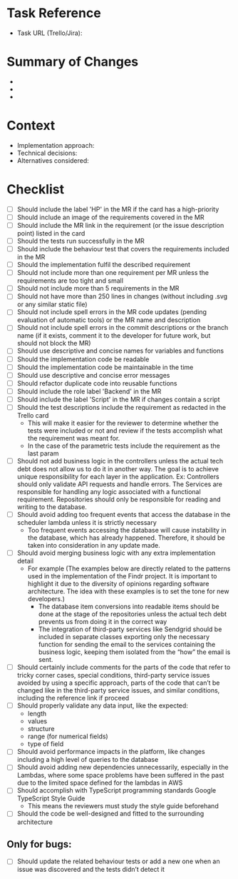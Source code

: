 # Task Reference

- Task URL (Trello/Jira):

# Summary of Changes

<!-- List the key changes made in this MR -->

-
-
-

# Context

<!-- Explain why you chose this implementation approach and any important considerations -->

- Implementation approach:
- Technical decisions:
- Alternatives considered:

# Checklist

- [ ] Should include the label 'HP' in the MR if the card has a high-priority
- [ ] Should include an image of the requirements covered in the MR
- [ ] Should include the MR link in the requirement (or the issue description point) listed in the card
- [ ] Should the tests run successfully in the MR
- [ ] Should include the behaviour test that covers the requirements included in the MR
- [ ] Should the implementation fulfil the described requirement
- [ ] Should not include more than one requirement per MR unless the requirements are too tight and small
- [ ] Should not include more than 5 requirements in the MR
- [ ] Should not have more than 250 lines in changes (without including .svg or any similar static file)
- [ ] Should not include spell errors in the MR code updates (pending evaluation of automatic tools) or the MR name and description
- [ ] Should not include spell errors in the commit descriptions or the branch name (if it exists, comment it to the developer for future work, but should not block the MR)
- [ ] Should use descriptive and concise names for variables and functions
- [ ] Should the implementation code be readable
- [ ] Should the implementation code be maintainable in the time
- [ ] Should use descriptive and concise error messages
- [ ] Should refactor duplicate code into reusable functions
- [ ] Should include the role label 'Backend' in the MR
- [ ] Should include the label 'Script' in the MR if changes contain a script
- [ ] Should the test descriptions include the requirement as redacted in the Trello card
  - This will make it easier for the reviewer to determine whether the tests were included or not and review if the tests accomplish what the requirement was meant for.
  - In the case of the parametric tests include the requirement as the last param
- [ ] Should not add business logic in the controllers unless the actual tech debt does not allow us to do it in another way. The goal is to achieve unique responsibility for each layer in the application. Ex: Controllers should only validate API requests and handle errors. The Services are responsible for handling any logic associated with a functional requirement. Repositories should only be responsible for reading and writing to the database.
- [ ] Should avoid adding too frequent events that access the database in the scheduler lambda unless it is strictly necessary
  - Too frequent events accessing the database will cause instability in the database, which has already happened. Therefore, it should be taken into consideration in any update made.
- [ ] Should avoid merging business logic with any extra implementation detail
  - For example (The examples below are directly related to the patterns used in the implementation of the Findr project. It is important to highlight it due to the diversity of opinions regarding software architecture. The idea with these examples is to set the tone for new developers.)
    - The database item conversions into readable items should be done at the stage of the repositories unless the actual tech debt prevents us from doing it in the correct way
    - The integration of third-party services like Sendgrid should be included in separate classes exporting only the necessary function for sending the email to the services containing the business logic, keeping them isolated from the “how” the email is sent.
- [ ] Should certainly include comments for the parts of the code that refer to tricky corner cases, special conditions, third-party service issues avoided by using a specific approach, parts of the code that can’t be changed like in the third-party service issues, and similar conditions, including the reference link if proceed
- [ ] Should properly validate any data input, like the expected:
  - length
  - values
  - structure
  - range (for numerical fields)
  - type of field
- [ ] Should avoid performance impacts in the platform, like changes including a high level of queries to the database
- [ ] Should avoid adding new dependencies unnecessarily, especially in the Lambdas, where some space problems have been suffered in the past due to the limited space defined for the lambdas in AWS
- [ ] Should accomplish with TypeScript programming standards Google TypeScript Style Guide
  - This means the reviewers must study the style guide beforehand
- [ ] Should the code be well-designed and fitted to the surrounding architecture

## Only for bugs:

- [ ] Should update the related behaviour tests or add a new one when an issue was discovered and the tests didn’t detect it
